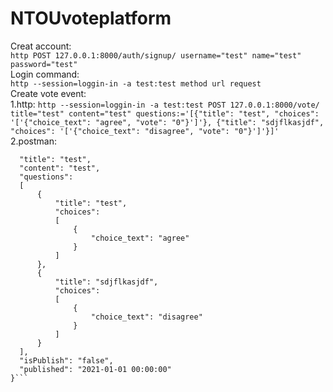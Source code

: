 # NTOUvoteplatform
Creat account:<br />
  `http POST 127.0.0.1:8000/auth/signup/ username="test" name="test" password="test"`<br />
Login command: <br />
  `http --session=loggin-in -a test:test method url request` <br />
Create vote event: <br />
  1.http:
  `http --session=loggin-in -a test:test POST 127.0.0.1:8000/vote/ title="test" content="test" questions:='[{"title": "test", "choices": '['{"choice_text": "agree", "vote": "0"}']'}, {"title": "sdjflkasjdf", "choices": '['{"choice_text": "disagree", "vote": "0"}']'}]'`
  2.postman:
  ```json{
    "title": "test",
    "content": "test",
    "questions": 
    [
        {
            "title": "test",
            "choices":
            [
                {
                    "choice_text": "agree"
                }
            ]
        },
        {
            "title": "sdjflkasjdf",
            "choices":
            [
                {
                    "choice_text": "disagree"
                }
            ]
        }
    ],
    "isPublish": "false",
    "published": "2021-01-01 00:00:00" 
}```
